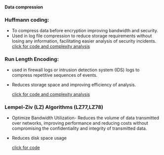 #### Data compression

### Huffmann coding:

- To compress data before encryption improving bandwidth and security.
- Used in log file compression to reduce storage requirements without losing any information, facilitating easier analysis of security incidents.
  [click for code and complexity analysis](../codes/Huffmann_coding.md)

### Run Length Encoding:

- used in firewall logs or intrusion detection system (IDS) logs to compress repetitive sequences of events.
- Reduces storage space and improving efficiency of analysis.

  [click for code and complexity analysis](../codes/RLE.md)

### Lempel-Ziv (LZ) Algorithms (LZ77,LZ78)

- Optimize Bandwidth Utilization- Reduces the volume of data transmitted over networks, improving performance and reducing costs without compromising the confidentiality and integrity of transmitted data.
- Reduces disk space usage

  [click for code](../codes/lz.md)
